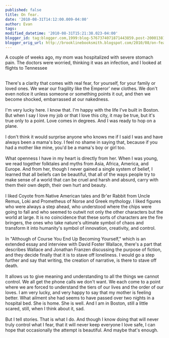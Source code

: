 ```yaml
---
published: false
title: On fear.
date: '2010-08-31T14:12:00.009-04:00'
author: Evan
tags: 
modified_datetime: '2010-08-31T15:21:38.023-04:00'
blogger_id: tag:blogger.com,1999:blog-5767374071871443859.post-2000138125949809220
blogger_orig_url: http://brooklinebooksmith.blogspot.com/2010/08/on-fear.html
---
```


A couple of weeks ago, my mom was hospitalized with severe stomach pain. The doctors were worried, thinking it was an infection, and I looked at flights to Tennessee<div><br /></div><div>There's a clarity that comes with real fear, for yourself, for your family or loved ones. We wear our fragility like the Emperor' new clothes. We don't even notice it unless someone or something points it out, and then we become shocked, embarrassed at our nakedness.</div><div><br /></div><div>I'm very lucky here. I know that. I'm happy with the life I've built in Boston. But when I say I love my job or that I love this city, it may be true, but it's true only to a point. Love comes in degrees. And I was ready to hop on a plane.</div><div><br /></div><div>I don't think it would surprise anyone who knows me if I said I was and have always been a mama's boy. I feel no shame in saying that, because if you had a mother like mine, you'd be a mama's boy or girl too.</div><div><br /></div><div>What openness I have in my heart is directly from her. When I was young, we read together folktales and myths from Asia, Africa, America, and Europe. And from her, though I never gained a single system of belief, I learned that all beliefs can be beautiful, that all of the ways people try to make sense of a world that can be cruel and harsh and absurd, carry with them their own depth, their own hurt and beauty.</div><div><br /></div><div>I liked Coyote from Native American tales and Br'er Rabbit from Uncle Remus, Loki and Prometheus of Norse and Greek mythology. I liked figures who were always a step ahead, who understood where the chips were going to fall and who seemed to outwit not only the other characters but the world at large. It is no coincidence that these sorts of characters are the fire bringers, the ones who take nature's ultimate symbol of chaos and transform it into humanity's symbol of innovation, creativity, and control.</div><div><br /></div><div>In "Although of Course You End Up Becoming Yourself," which is an extended essay and interview with David Foster Wallace, there's a part that describes Wallace and Jonathan Franzen discussing the purpose of fiction, and they decide finally that it is to stave off loneliness. I would go a step further and say that writing, the creation of narrative, is there to stave off death.</div><div><br /></div><div>It allows us to give meaning and understanding to all the things we cannot control. We all get the phone calls we don't want. We each come to a point where we are forced to understand the tiers of our lives and the order of our loves. I am very lucky, and very happy to say that my mother is feeling better. What ailment she had seems to have passed over two nights in a hospital bed. She is home. She is well. And I am in Boston, still a little scared, still, when I think about it, sad.</div><div><br /></div><div>But I tell stories. That is what I do. And though I know doing that will never truly control what I fear, that it will never keep everyone I love safe, I can hope that occasionally the attempt is beautiful. And maybe that's enough.</div>